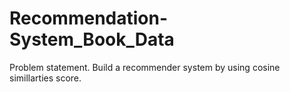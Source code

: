 # Recommendation-System_Book_Data
Problem statement.  Build a recommender system by using cosine simillarties score.
